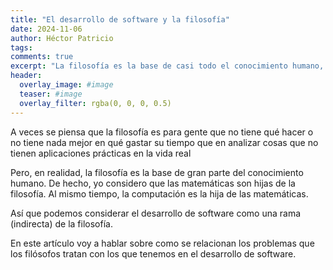 ```yaml
---
title: "El desarrollo de software y la filosofía"
date: 2024-11-06
author: Héctor Patricio
tags:
comments: true
excerpt: "La filosofía es la base de casi todo el conocimiento humano, hablemos de ella y de las relaciones directas que tiene con el desarrollo de software."
header:
  overlay_image: #image
  teaser: #image
  overlay_filter: rgba(0, 0, 0, 0.5)
---
```


A veces se piensa que la filosofía es para gente que no tiene qué hacer o
no tiene nada mejor en qué gastar su tiempo que en analizar cosas que no
tienen aplicaciones prácticas en la vida real

Pero, en realidad, la filosofía es la base de gran parte del conocimiento
humano. De hecho, yo considero que las matemáticas son hijas de la filosofía.
Al mismo tiempo, la computación es la hija de las matemáticas.

Así que podemos considerar el desarrollo de software como una rama (indirecta)
de la filosofía.

En este artículo voy a hablar sobre como se relacionan los problemas que los
filósofos tratan con los que tenemos en el desarrollo de software.